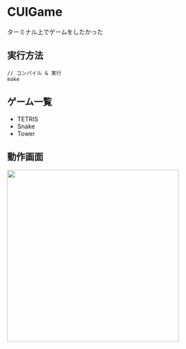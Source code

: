 # CUIGame

ターミナル上でゲームをしたかった  

## 実行方法

```
// コンパイル & 実行
make
```

## ゲーム一覧

- TETRIS
- Snake
- Tower

## 動作画面

<img src="https://i.imgur.com/KPYSZO0.png" width="400">
